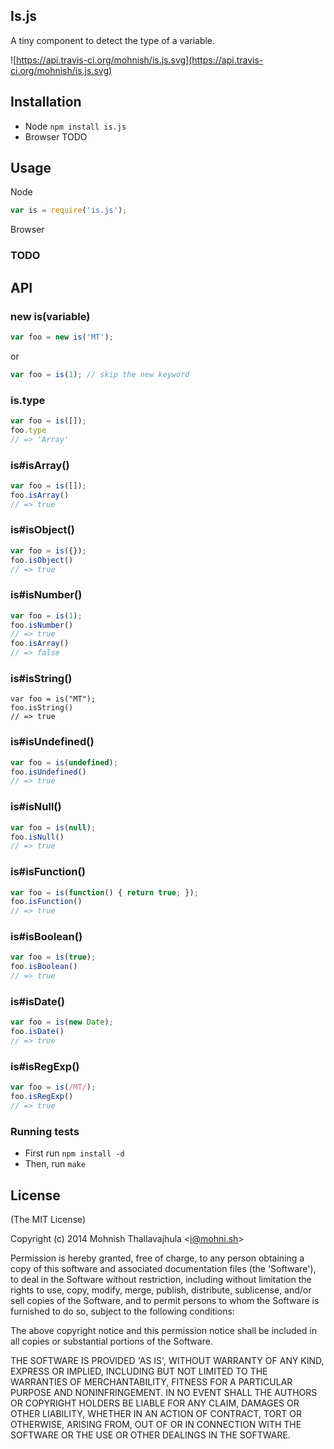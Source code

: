 ## Is.js

A tiny component to detect the type of a variable.

![https://api.travis-ci.org/mohnish/is.js.svg](https://api.travis-ci.org/mohnish/is.js.svg)

## Installation

- Node `npm install is.js`
- Browser TODO

## Usage

Node

```js
var is = require('is.js');
```

Browser

### TODO

## API

### new is(variable)

```js
var foo = new is('MT');
```

or

```js
var foo = is(1); // skip the new keyword
```

### is.type

```js
var foo = is([]);
foo.type
// => 'Array'
```

### is#isArray()

```js
var foo = is([]);
foo.isArray()
// => true
```

### is#isObject()

```js
var foo = is({});
foo.isObject()
// => true
```

### is#isNumber()

```js
var foo = is(1);
foo.isNumber()
// => true
foo.isArray()
// => false
```

### is#isString()
```
var foo = is("MT");
foo.isString()
// => true
```

### is#isUndefined()

```js
var foo = is(undefined);
foo.isUndefined()
// => true
```

### is#isNull()

```js
var foo = is(null);
foo.isNull()
// => true
```

### is#isFunction()

```js
var foo = is(function() { return true; });
foo.isFunction()
// => true
```

### is#isBoolean()

```js
var foo = is(true);
foo.isBoolean()
// => true
```

### is#isDate()

```js
var foo = is(new Date);
foo.isDate()
// => true
```

### is#isRegExp()

```js
var foo = is(/MT/);
foo.isRegExp()
// => true
```

### Running tests

- First run `npm install -d`
- Then, run `make`

## License

(The MIT License)

Copyright (c) 2014 Mohnish Thallavajhula &lt;i@mohni.sh&gt;

Permission is hereby granted, free of charge, to any person obtaining
a copy of this software and associated documentation files (the
'Software'), to deal in the Software without restriction, including
without limitation the rights to use, copy, modify, merge, publish,
distribute, sublicense, and/or sell copies of the Software, and to
permit persons to whom the Software is furnished to do so, subject to
the following conditions:

The above copyright notice and this permission notice shall be
included in all copies or substantial portions of the Software.

THE SOFTWARE IS PROVIDED 'AS IS', WITHOUT WARRANTY OF ANY KIND,
EXPRESS OR IMPLIED, INCLUDING BUT NOT LIMITED TO THE WARRANTIES OF
MERCHANTABILITY, FITNESS FOR A PARTICULAR PURPOSE AND NONINFRINGEMENT.
IN NO EVENT SHALL THE AUTHORS OR COPYRIGHT HOLDERS BE LIABLE FOR ANY
CLAIM, DAMAGES OR OTHER LIABILITY, WHETHER IN AN ACTION OF CONTRACT,
TORT OR OTHERWISE, ARISING FROM, OUT OF OR IN CONNECTION WITH THE
SOFTWARE OR THE USE OR OTHER DEALINGS IN THE SOFTWARE.

